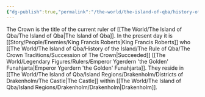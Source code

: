 ```yaml
---
{"dg-publish":true,"permalink":"/the-world/the-island-of-qba/history-of-the-island/the-rule-of-qba/the-crown/"}
---
```


The Crown is the title of the current ruler of [[The World/The Island of Qba/The Island of Qba\|The Island of Qba]]. In the present day it is [[Story/People/Enemies/King Francis Roberts\|King Francis Roberts]] who [[The World/The Island of Qba/History of the Island/The Rule of Qba/The Crown Traditions/Succession of The Crown\|Succeeded]] [[The World/Legendary Figures/Rulers/Emperor Ygerdern 'the Golden' Funahjarta\|Emperor Ygerdern 'the Golden' Funahjarta]]. They reside in [[The World/The Island of Qba/Island Regions/Drakenholm/Districts of Drakenholm/The Castle\|The Castle]] within [[The World/The Island of Qba/Island Regions/Drakenholm/Drakenholm\|Drakenholm]].